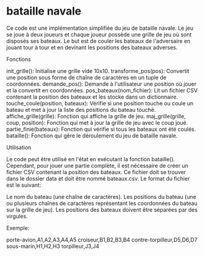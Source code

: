 # bataille navale


Ce code est une implémentation simplifiée du jeu de bataille navale. Le jeu se joue à deux joueurs et chaque joueur possède une grille de jeu où sont disposés ses bateaux. Le but est de couler les bateaux de l'adversaire en jouant tour à tour et en devinant les positions des bateaux adverses.


Fonctions

init_grille(): Initialise une grille vide 10x10.
transforme_pos(pos): Convertit une position sous forme de chaîne de caractères en un tuple de coordonnées.
demande_pos(): Demande à l'utilisateur une position où jouer et la convertit en coordonnées.
pos_bateaux(nom_fichier): Lit un fichier CSV contenant la position des bateaux et les stocke dans un dictionnaire.
touche_coule(position, bateaux): Vérifie si une position touche ou coule un bateau et met à jour la liste des positions du bateau touché.
affiche_grille(grille): Fonction qui affiche la grille de jeu.
maj_grille(grille, coup, position): Fonction qui met à jour la grille de jeu avec le coup joué.
partie_finie(bateaux): Fonction qui vérifie si tous les bateaux ont été coulés.
bataille(): Fonction qui gère le déroulement du jeu de bataille navale.


Utilisation

Le code peut être utilisé en l'état en exécutant la fonction bataille(). Cependant, pour jouer une partie complète, il est nécessaire de créer un fichier CSV contenant la position des bateaux. Ce fichier doit se trouver dans le dossier data et doit être nommé bateaux.csv. Le format du fichier est le suivant:

Le nom du bateau (une chaîne de caractères).
Les positions du bateau (une ou plusieurs chaînes de caractères représentant les coordonnées du bateau sur la grille de jeu).
Les positions des bateaux doivent être séparées par des virgules.

Exemple:

porte-avion,A1,A2,A3,A4,A5
croiseur,B1,B2,B3,B4
contre-torpilleur,D5,D6,D7
sous-marin,H1,H2,H3
torpilleur,J3,J4
